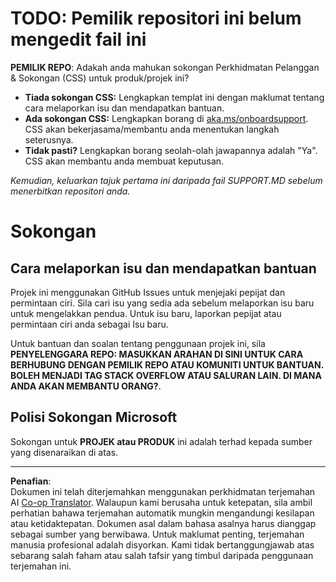 <!--
CO_OP_TRANSLATOR_METADATA:
{
  "original_hash": "16623b0983ccd9d0cd0680b9604e9cf4",
  "translation_date": "2025-10-20T00:27:27+00:00",
  "source_file": "SUPPORT.md",
  "language_code": "ms"
}
-->
# TODO: Pemilik repositori ini belum mengedit fail ini

**PEMILIK REPO**: Adakah anda mahukan sokongan Perkhidmatan Pelanggan & Sokongan (CSS) untuk produk/projek ini?

- **Tiada sokongan CSS:** Lengkapkan templat ini dengan maklumat tentang cara melaporkan isu dan mendapatkan bantuan.
- **Ada sokongan CSS:** Lengkapkan borang di [aka.ms/onboardsupport](https://aka.ms/onboardsupport). CSS akan bekerjasama/membantu anda menentukan langkah seterusnya.
- **Tidak pasti?** Lengkapkan borang seolah-olah jawapannya adalah "Ya". CSS akan membantu anda membuat keputusan.

*Kemudian, keluarkan tajuk pertama ini daripada fail SUPPORT.MD sebelum menerbitkan repositori anda.*
<!-- markdownlint-disable-next-line MD025 - Justification: Standard Microsoft Template -->
# Sokongan

## Cara melaporkan isu dan mendapatkan bantuan  

Projek ini menggunakan GitHub Issues untuk menjejaki pepijat dan permintaan ciri. Sila cari isu yang sedia ada sebelum melaporkan isu baru untuk mengelakkan pendua. Untuk isu baru, laporkan pepijat atau permintaan ciri anda sebagai Isu baru.

Untuk bantuan dan soalan tentang penggunaan projek ini, sila **PENYELENGGARA REPO: MASUKKAN ARAHAN DI SINI UNTUK CARA BERHUBUNG DENGAN PEMILIK REPO ATAU KOMUNITI UNTUK BANTUAN. BOLEH MENJADI TAG STACK OVERFLOW ATAU SALURAN LAIN. DI MANA ANDA AKAN MEMBANTU ORANG?**.

## Polisi Sokongan Microsoft  

Sokongan untuk **PROJEK atau PRODUK** ini adalah terhad kepada sumber yang disenaraikan di atas.

---

**Penafian**:  
Dokumen ini telah diterjemahkan menggunakan perkhidmatan terjemahan AI [Co-op Translator](https://github.com/Azure/co-op-translator). Walaupun kami berusaha untuk ketepatan, sila ambil perhatian bahawa terjemahan automatik mungkin mengandungi kesilapan atau ketidaktepatan. Dokumen asal dalam bahasa asalnya harus dianggap sebagai sumber yang berwibawa. Untuk maklumat penting, terjemahan manusia profesional adalah disyorkan. Kami tidak bertanggungjawab atas sebarang salah faham atau salah tafsir yang timbul daripada penggunaan terjemahan ini.